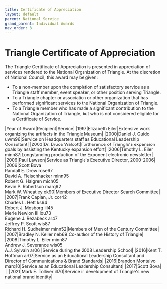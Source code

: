 ```yaml
---
title: Certificate of Appreciation
layout: default
parent: National Service
grand_parent: Individual Awards
nav_order: 3
---
```

# Triangle Certificate of Appreciation

The Triangle Certificate of Appreciation is presented in appreciation of services rendered to the National Organization of Triangle. At the discretion of National Council, this award may be given:

- To a non-member upon the completion of satisfactory service as a Triangle staff member, event speaker, or other position serving Triangle.
- To a Triangle chapter or association or other organization that has performed significant services to the National Organization of Triangle.
- To a Triangle member who has made a significant contribution to the National Organization of Triangle, but who is not considered eligible for a Certificate of Service.

|Year of Award|Recipient|Service|
|1997|Elizabeth Eiler|Extensive work organizing the artifacts in the Triangle Museum|
|2000|Daniel J. Guido uwm96|Service on Headquarters staff as Educational Leadership Consultant|
|2003|Dr. Bruce Walcott|Furtherance of Triangle's expansion goals by assisting the Kentucky expansion effort|
|2006|Timothy L. Eiler minn87|Longstanding production of the Exponent electronic newsletter|
|2006|Paul Lawson|Service as Triangle's Executive Director, 2000-2006|
|2006|Scott Bova<br>
Randall E. Drew rose67<br>
David A. Fleischhacker minn95<br>
Robert G. Halgren mich05<br>
Kevin P. Robertson marq92<br>
Mark W. Wheatley ok90|Members of Executive Director Search Committee|
|2007|Frank Caplan, Jr. cor42<br>
Charles L. Hett ks64<br>
Robert J. Mosborg ill45<br>
Merle Newlon III lou73<br>
Eugene J. Rezabeck ar47<br>
Jeffrey P. Scott wis87<br>
Richard H. Sudheimer minn52|Members of Men of the Century Committee|
|2007|Bradley N. Keller neb69|Co-author of the History of Triangle|
|2008|Timothy L. Eiler minn87<br>
Andrew J. Severance wis05<br>
A.J. Sylvain ar06
|Service during the 2008 Leadership School|
|2016|Kent T. Hoffman ar07|Service as an Educational Leadership Consultant and Director of Communications &amp; Brand Standards|
|2016|Brandon Montalvo marq10|Service as an Educational Leadership Consultant|
|2017|Scott Bova|&nbsp;|
|2021|Mark E. Tolliver ill70|Service in development of Triangle's new national brand identity|

----